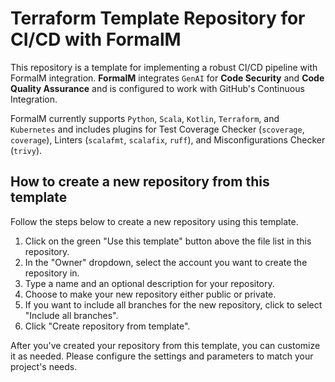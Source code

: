 # Terraform Template Repository for CI/CD with FormalM

This repository is a template for implementing a robust CI/CD pipeline 
with FormalM integration. **FormalM** integrates `GenAI` for **Code Security** and **Code
Quality Assurance** and is configured to work with GitHub's Continuous Integration.

FormalM currently supports `Python`, `Scala`, `Kotlin`, `Terraform`, and `Kubernetes`
and includes plugins for Test Coverage Checker (`scoverage`, `coverage`), Linters
(`scalafmt`, `scalafix`, `ruff`), and Misconfigurations Checker (`trivy`).

## How to create a new repository from this template

Follow the steps below to create a new repository using this template.

1. Click on the green "Use this template" button above the file list in this repository.
2. In the "Owner" dropdown, select the account you want to create the repository in.
3. Type a name and an optional description for your repository.
4. Choose to make your new repository either public or private.
5. If you want to include all branches for the new repository, click to select "Include all branches".
6. Click "Create repository from template".

After you've created your repository from this template, you can customize it as needed. Please configure the settings and parameters to match your project's needs.
